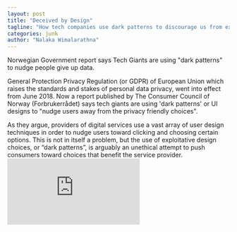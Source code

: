 ```yaml
---
layout: post
title: "Deceived by Design"
tagline: "How tech companies use dark patterns to discourage us from exercising our rights to privacy"
categories: junk
author: "Nalaka Wimalarathna"
---
```


Norwegian Government report says Tech Giants are using "dark patterns" to nudge people give up data.

General Protection Privacy Regulation (or GDPR) of European Union which raises the standards and stakes of personal data privacy, went into effect from June 2018. Now a report published by The Consumer Council of Norway (Forbrukerrådet) says tech giants are using 'dark patterns' or UI designs to "nudge users away from the privacy friendly choices".

As they argue, providers of digital services use a vast array of user design techniques in order to nudge users toward clicking and choosing certain options. This is not in itself a problem, but the use of exploitative design choices, or “dark patterns”, is arguably an unethical attempt to push consumers toward choices that benefit the service provider. ![More in the attached report...](https://github.com/aviorsys/aviorsys.github.io/blob/master/uploads/2018-08-08-deceived-by-design.pdf)